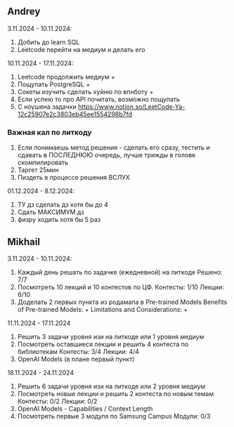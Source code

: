 ## Andrey
3.11.2024 - 10.11.2024:
1. Добить до learn SQL
2. Leetcode перейти на медиум и делать его

10.11.2024 - 17.11.2024:
1. Leetcode продолжить медиум + 
2. Пощупать PostgreSQL +
3. Сокеты изучить сделать хуйню по впнботу +
4. Если успею то про API почитать, возможно пощупать
5. С ноушена задачки https://www.notion.so/LeetCode-Ya-12c25907e2c3803eb45ee1554298b7fd

### Важная кал по литкоду
1) Если понимаешь метод решения - сделать его сразу, тестить и сдавать в ПОСЛЕДНЮЮ очередь, лучше трижды в голове скомпилировать
2) Таргет 25мин
3) Пиздеть в процессе решения ВСЛУХ

01.12.2024 - 8.12.2024:
1. ТУ дз сделать дз хотя бы до 4
2. Сдать МАКСИМУМ дз
3. физру ходить хотя бы 5 раз

## Mikhail
3.11.2024 - 10.11.2024:
1. Каждый день решать по задачке (ежедневной) на литкоде 
    Решено: 7/7
2. Посмотреть 10 лекций и 10 контестов по ЦФ. 
    Контесты: 1/10
    Лекции: 6/10
3. Доделать 2 первых пункта из родамапа в Pre-trained Models
    Benefits of Pre-trained Models: +
    Limitations and Considerations: +

11.11.2024 - 17.11.2024
1. Решить 3 задачи уровня изи на литкоде или 1 уровня медиум
2. Посмотреть оставшиеся лекции и решить 4 контеста по библиотекам
    Контесты: 3/4
    Лекции:   4/4
3. OpenAI Models (в плане первый пункт)

18.11.2024 - 24.11.2024
1. Решить 6 задачи уровня изи на литкоде или 2 уровня медиум
2. Посмотреть новые лекции и решить 2 контеста по новым темам
    Контесты: 0/2
    Лекции:   0/2
3. OpenAI Models - Capabilities / Context Length
4. Посмотреть первые 3 модуля по Samsung Campus
    Модули:   0/3
